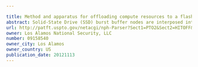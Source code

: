 ```yaml
---

title: Method and apparatus for offloading compute resources to a flash co-processing appliance
abstract: Solid-State Drive (SSD) burst buffer nodes are interposed into a parallel supercomputing cluster to enable fast burst checkpoint of cluster memory to or from nearby interconnected solid-state storage with asynchronous migration between the burst buffer nodes and slower more distant disk storage. The SSD nodes also perform tasks offloaded from the compute nodes or associated with the checkpoint data. For example, the data for the next job is preloaded in the SSD node and very fast uploaded to the respective compute node just before the next job starts. During a job, the SSD nodes perform fast visualization and statistical analysis upon the checkpoint data. The SSD nodes can also perform data reduction and encryption of the checkpoint data.
url: http://patft.uspto.gov/netacgi/nph-Parser?Sect1=PTO2&Sect2=HITOFF&p=1&u=%2Fnetahtml%2FPTO%2Fsearch-adv.htm&r=1&f=G&l=50&d=PALL&S1=09158540&OS=09158540&RS=09158540
owner: Los Alamos National Security, LLC
number: 09158540
owner_city: Los Alamos
owner_country: US
publication_date: 20121113
---
```

